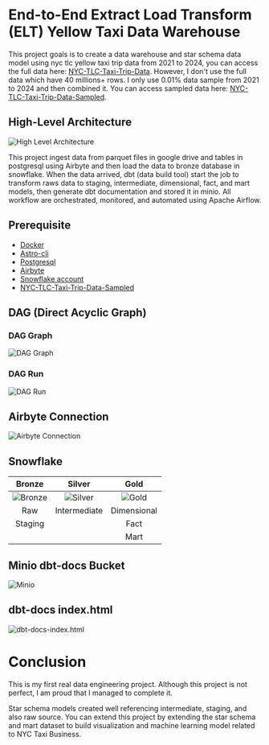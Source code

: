 # End-to-End Extract Load Transform (ELT) Yellow Taxi Data Warehouse
This project goals is to create a data warehouse and star schema data model using nyc tlc yellow taxi trip data from 2021 to 2024, you can access the full data here: [NYC-TLC-Taxi-Trip-Data](https://www.nyc.gov/site/tlc/about/tlc-trip-record-data.page#). However, I don't use the full data which have 40 millions+ rows. I only use 0.01% data sample from 2021 to 2024 and then combined it. You can access sampled data here: [NYC-TLC-Taxi-Trip-Data-Sampled](https://drive.google.com/drive/folders/12HGoYKjYh8XQci7tGTqy6cE1MHSt_WBY?usp=sharing).

## High-Level Architecture

![High Level Architecture](https://drive.google.com/uc?export=view&id=1xMEXTWs0V0tez_9Kbo0PUFB5tDsOm7cm)

This project ingest data from parquet files in google drive and tables in postgresql using Airbyte and then load the data to bronze database in snowflake. When the data arrived, dbt (data build tool) start the job to transform raws data to staging, intermediate, dimensional, fact, and mart models, then generate dbt documentation and stored it in minio. All workflow are orchestrated, monitored, and automated using Apache Airflow.  

## Prerequisite
- [Docker](https://www.docker.com/get-started/)
- [Astro-cli](https://www.astronomer.io/docs/astro/cli/install-cli/)
- [Postgresql](https://www.docker.com/blog/how-to-use-the-postgres-docker-official-image/)
- [Airbyte](https://docs.airbyte.com/platform/using-airbyte/getting-started/oss-quickstart)
- [Snowflake account](https://www.snowflake.com/en/)
- [NYC-TLC-Taxi-Trip-Data-Sampled](https://drive.google.com/drive/folders/12HGoYKjYh8XQci7tGTqy6cE1MHSt_WBY?usp=sharing)

## DAG (Direct Acyclic Graph)
### DAG Graph
![DAG Graph](https://drive.google.com/uc?export=view&id=1ohdI2jsiW4YFV_sdvsq4gFf94g-T1ME1)
### DAG Run
![DAG Run](https://drive.google.com/uc?export=view&id=1kwfvqJJTod_CW-NTJmCPyes3u8nXotzz)

## Airbyte Connection
![Airbyte Connection](https://drive.google.com/uc?export=view&id=1WWbZIymh1L9Op9h2NgoBQXdqD4eCXdVe)

## Snowflake
| Bronze    | Silver   | Gold |
| :-------: | :------: | :-------: |
| ![Bronze](https://drive.google.com/uc?export=view&id=1OHime41bSTvuLjdvloHuxlwo0eURg8vs) | ![Silver](https://drive.google.com/uc?export=view&id=1HVwpm9VFohqMFz4AaLaK4f3hlm-61vpT) | ![Gold](https://drive.google.com/uc?export=view&id=1HG0dSp17A2Ol1I_gC6vaW3KR4SedgbHt) |
| Raw       | Intermediate   |   Dimensional |
| Staging   |                |   Fact        |
|           |                |   Mart        |

## Minio dbt-docs Bucket
![Minio](https://drive.google.com/uc?export=view&id=1d71afQzK5Mdv04BjibUh0FCGMFaENdrP)

## dbt-docs index.html
![dbt-docs-index.html](https://drive.google.com/uc?export=view&id=1y0BjhM9B4UQb4YAPxG60aMx7zkLE8QtZ)

# Conclusion
This is my first real data engineering project. Although this project is not perfect, I am proud that I managed to complete it. 

Star schema models created well referencing intermediate, staging, and also raw source. You can extend this project by extending the star schema and mart dataset to build visualization and machine learning model related to NYC Taxi Business.
